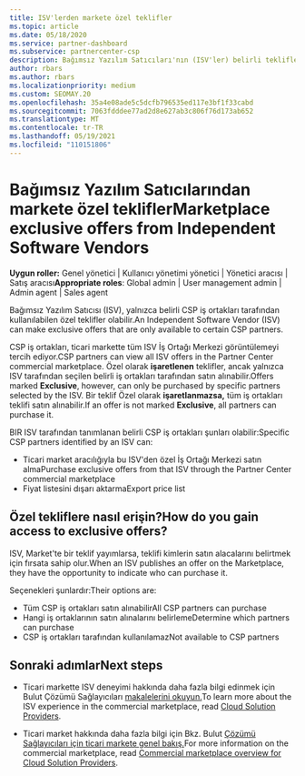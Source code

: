 ```yaml
---
title: ISV'lerden markete özel teklifler
ms.topic: article
ms.date: 05/18/2020
ms.service: partner-dashboard
ms.subservice: partnercenter-csp
description: Bağımsız Yazılım Satıcıları'nın (ISV'ler) belirli teklifleri özel ve yalnızca belirli CSP iş ortakları tarafından kullanılabilir hale nasıl sunduğu hakkında bilgi edinebilirsiniz.
author: rbars
ms.author: rbars
ms.localizationpriority: medium
ms.custom: SEOMAY.20
ms.openlocfilehash: 35a4e08ade5c5dcfb796535ed117e3bf1f33cabd
ms.sourcegitcommit: 7063fdddee77ad2d8e627ab3c806f76d173ab652
ms.translationtype: MT
ms.contentlocale: tr-TR
ms.lasthandoff: 05/19/2021
ms.locfileid: "110151806"
---
```

# <a name="marketplace-exclusive-offers-from-independent-software-vendors"></a><span data-ttu-id="719ea-103">Bağımsız Yazılım Satıcılarından markete özel teklifler</span><span class="sxs-lookup"><span data-stu-id="719ea-103">Marketplace exclusive offers from Independent Software Vendors</span></span>

<span data-ttu-id="719ea-104">**Uygun roller:** Genel yönetici | Kullanıcı yönetimi yönetici | Yönetici aracısı | Satış aracısı</span><span class="sxs-lookup"><span data-stu-id="719ea-104">**Appropriate roles**: Global admin | User management admin | Admin agent | Sales agent</span></span>

<span data-ttu-id="719ea-105">Bağımsız Yazılım Satıcısı (ISV), yalnızca belirli CSP iş ortakları tarafından kullanılabilen özel teklifler olabilir.</span><span class="sxs-lookup"><span data-stu-id="719ea-105">An Independent Software Vendor (ISV) can make exclusive offers that are only available to certain CSP partners.</span></span>

<span data-ttu-id="719ea-106">CSP iş ortakları, ticari markette tüm ISV İş Ortağı Merkezi görüntülemeyi tercih ediyor.</span><span class="sxs-lookup"><span data-stu-id="719ea-106">CSP partners can view all ISV offers in the Partner Center commercial marketplace.</span></span> <span data-ttu-id="719ea-107">Özel olarak **işaretlenen** teklifler, ancak yalnızca ISV tarafından seçilen belirli iş ortakları tarafından satın alınabilir.</span><span class="sxs-lookup"><span data-stu-id="719ea-107">Offers marked **Exclusive**, however, can only be purchased by specific partners selected by the ISV.</span></span> <span data-ttu-id="719ea-108">Bir teklif Özel olarak **işaretlanmazsa,** tüm iş ortakları teklifi satın alınabilir.</span><span class="sxs-lookup"><span data-stu-id="719ea-108">If an offer is not marked **Exclusive**, all partners can purchase it.</span></span>

<span data-ttu-id="719ea-109">BIR ISV tarafından tanımlanan belirli CSP iş ortakları şunları olabilir:</span><span class="sxs-lookup"><span data-stu-id="719ea-109">Specific CSP partners identified by an ISV can:</span></span>

- <span data-ttu-id="719ea-110">Ticari market aracılığıyla bu ISV'den özel İş Ortağı Merkezi satın alma</span><span class="sxs-lookup"><span data-stu-id="719ea-110">Purchase exclusive offers from that ISV through the Partner Center commercial marketplace</span></span>
- <span data-ttu-id="719ea-111">Fiyat listesini dışarı aktarma</span><span class="sxs-lookup"><span data-stu-id="719ea-111">Export price list</span></span>

## <a name="how-do-you-gain-access-to-exclusive-offers"></a><span data-ttu-id="719ea-112">Özel tekliflere nasıl erişin?</span><span class="sxs-lookup"><span data-stu-id="719ea-112">How do you gain access to exclusive offers?</span></span>

<span data-ttu-id="719ea-113">ISV, Market'te bir teklif yayımlarsa, teklifi kimlerin satın alacalarını belirtmek için fırsata sahip olur.</span><span class="sxs-lookup"><span data-stu-id="719ea-113">When an ISV publishes an offer on the Marketplace, they have the opportunity to indicate who can purchase it.</span></span>

<span data-ttu-id="719ea-114">Seçenekleri şunlardır:</span><span class="sxs-lookup"><span data-stu-id="719ea-114">Their options are:</span></span>

- <span data-ttu-id="719ea-115">Tüm CSP iş ortakları satın alınabilir</span><span class="sxs-lookup"><span data-stu-id="719ea-115">All CSP partners can purchase</span></span>
- <span data-ttu-id="719ea-116">Hangi iş ortaklarının satın alınalarını belirleme</span><span class="sxs-lookup"><span data-stu-id="719ea-116">Determine which partners can purchase</span></span>
- <span data-ttu-id="719ea-117">CSP iş ortakları tarafından kullanılamaz</span><span class="sxs-lookup"><span data-stu-id="719ea-117">Not available to CSP partners</span></span>

## <a name="next-steps"></a><span data-ttu-id="719ea-118">Sonraki adımlar</span><span class="sxs-lookup"><span data-stu-id="719ea-118">Next steps</span></span>

- <span data-ttu-id="719ea-119">Ticari markette ISV deneyimi hakkında daha fazla bilgi edinmek için Bulut Çözümü Sağlayıcıları [makalelerini okuyun.](/azure/marketplace/cloud-solution-providers)</span><span class="sxs-lookup"><span data-stu-id="719ea-119">To learn more about the ISV experience in the commercial marketplace, read [Cloud Solution Providers](/azure/marketplace/cloud-solution-providers).</span></span>

- <span data-ttu-id="719ea-120">Ticari market hakkında daha fazla bilgi için Bkz. Bulut [Çözümü Sağlayıcıları için ticari markete genel bakış.](csp-commercial-marketplace-overview.md)</span><span class="sxs-lookup"><span data-stu-id="719ea-120">For more information on the commercial marketplace, read [Commercial marketplace overview for Cloud Solution Providers](csp-commercial-marketplace-overview.md).</span></span>
